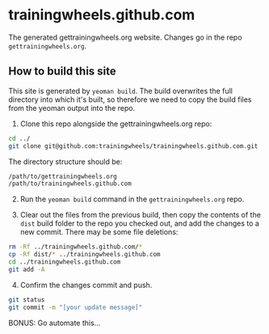 trainingwheels.github.com
=========================

The generated gettrainingwheels.org website. Changes go in the repo `gettrainingwheels.org`.

How to build this site
----------------------

This site is generated by `yeoman build`. The build overwrites the full directory into which it's built, so therefore we need to copy the build files from the yeoman output into the repo.

1. Clone this repo alongside the gettrainingwheels.org repo:

```bash
cd ../
git clone git@github.com:trainingwheels/trainingwheels.github.com.git
```

The directory structure should be:

```bash
/path/to/gettrainingwheels.org
/path/to/trainingwheels.github.com
```

2. Run the `yeoman build` command in the `gettrainingwheels.org` repo.

3. Clear out the files from the previous build, then copy the contents of the `dist` build folder to the repo you checked out, and add the changes to a new commit. There may be some file deletions:

```bash
rm -Rf ../trainingwheels.github.com/*
cp -Rf dist/* ../trainingwheels.github.com
cd ../trainingwheels.github.com
git add -A
```

4. Confirm the changes commit and push.

```bash
git status
git commit -m "[your update message]"
```

BONUS: Go automate this...
